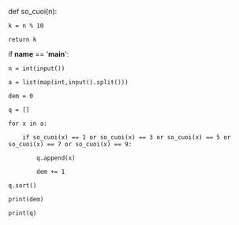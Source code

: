 def so_cuoi(n):

    k = n % 10

    return k

if __name__ == '__main__':

    n = int(input())

    a = list(map(int,input().split()))

    dem = 0

    q = []

    for x in a:

        if so_cuoi(x) == 1 or so_cuoi(x) == 3 or so_cuoi(x) == 5 or so_cuoi(x) == 7 or so_cuoi(x) == 9:

            q.append(x)

            dem += 1

    q.sort()

    print(dem)
    
    print(q)
